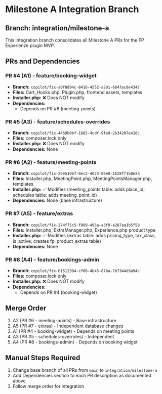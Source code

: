# Milestone A Integration Branch

## Branch: integration/milestone-a

This integration branch consolidates all Milestone A PRs for the FP Esperienze plugin MVP.

## PRs and Dependencies

### PR #4 (A1) - feature/booking-widget
- **Branch:** `copilot/fix-a0f8894c-8416-4552-a291-6847ac8e4347`
- **Files:** Cart_Hooks.php, Plugin.php, frontend assets, templates
- **Installer.php:** ❌ Does NOT modify
- **Dependencies:** 
  - Depends on PR #6 (meeting-points)

### PR #5 (A3) - feature/schedules-overrides
- **Branch:** `copilot/fix-4459b0bf-1885-4cdf-9fe9-2b34207e418c`
- **Files:** composer.lock only
- **Installer.php:** ❌ Does NOT modify
- **Dependencies:** None

### PR #6 (A2) - feature/meeting-points
- **Branch:** `copilot/fix-29e510bf-0ec2-4623-89e8-1628ff1b8e2a`
- **Files:** Installer.php, MeetingPoint.php, MeetingPointsManager.php, templates
- **Installer.php:** ✅ Modifies (meeting_points table: adds place_id; schedules table: adds meeting_point_id)
- **Dependencies:** None (base infrastructure)

### PR #7 (A5) - feature/extras
- **Branch:** `copilot/fix-274f75c5-f989-495a-a3f9-a287aa1b5f58`
- **Files:** Installer.php, ExtraManager.php, Experience.php product type
- **Installer.php:** ✅ Modifies (extras table: adds pricing_type, tax_class, is_active; creates fp_product_extras table)
- **Dependencies:** None

### PR #8 (A4) - feature/bookings-admin
- **Branch:** `copilot/fix-01512394-cf06-4b45-87ba-7b7344d9a94c`
- **Files:** composer.lock only
- **Installer.php:** ❌ Does NOT modify
- **Dependencies:** 
  - Depends on PR #4 (booking-widget)

## Merge Order

1. A2 (PR #6 - meeting-points) - Base infrastructure
2. A5 (PR #7 - extras) - Independent database changes
3. A1 (PR #4 - booking-widget) - Depends on meeting points
4. A3 (PR #5 - schedules-overrides) - Independent
5. A4 (PR #8 - bookings-admin) - Depends on booking widget

## Manual Steps Required

1. Change base branch of all PRs from `main` to `integration/milestone-a`
2. Add Dependencies section to each PR description as documented above
3. Follow merge order for integration